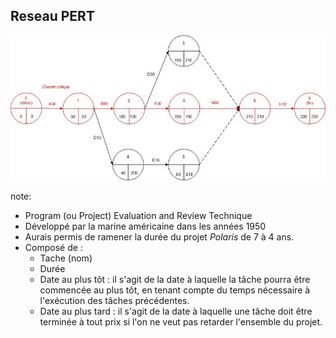 ##  Reseau PERT

![pert-chart](images/Pert-chart.jpg "Reseau PERT")

note:
- Program (ou Project) Evaluation and Review Technique
- Développé par la marine américaine dans les années 1950
- Aurais permis de ramener la durée du projet *Polaris* de 7 à 4 ans.
- Composé de :
  - Tache (nom)
  - Durée
  - Date au plus tôt : il s'agit de la date à laquelle la tâche pourra être commencée au plus tôt, en tenant compte du temps nécessaire à l'exécution des tâches précédentes.
  - Date au plus tard : il s'agit de la date à laquelle une tâche doit être terminée à tout prix si l'on ne veut pas retarder l'ensemble du projet.
